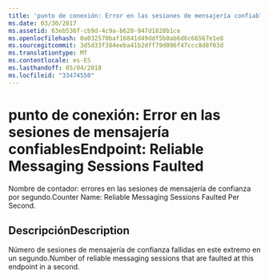 ```yaml
---
title: 'punto de conexión: Error en las sesiones de mensajería confiables'
ms.date: 03/30/2017
ms.assetid: 63eb536f-cb9d-4c9a-b620-947d1828b1ce
ms.openlocfilehash: 0a032570baf16841d49ddf5b0ab6d6c66567e1e8
ms.sourcegitcommit: 3d5d33f384eeba41b2dff79d096f47ccc8d8f03d
ms.translationtype: MT
ms.contentlocale: es-ES
ms.lasthandoff: 05/04/2018
ms.locfileid: "33474550"
---
```

# <a name="endpoint-reliable-messaging-sessions-faulted"></a><span data-ttu-id="2ed0c-102">punto de conexión: Error en las sesiones de mensajería confiables</span><span class="sxs-lookup"><span data-stu-id="2ed0c-102">Endpoint: Reliable Messaging Sessions Faulted</span></span>
<span data-ttu-id="2ed0c-103">Nombre de contador: errores en las sesiones de mensajería de confianza por segundo.</span><span class="sxs-lookup"><span data-stu-id="2ed0c-103">Counter Name: Reliable Messaging Sessions Faulted Per Second.</span></span>  
  
## <a name="description"></a><span data-ttu-id="2ed0c-104">Descripción</span><span class="sxs-lookup"><span data-stu-id="2ed0c-104">Description</span></span>  
 <span data-ttu-id="2ed0c-105">Número de sesiones de mensajería de confianza fallidas en este extremo en un segundo.</span><span class="sxs-lookup"><span data-stu-id="2ed0c-105">Number of reliable messaging sessions that are faulted at this endpoint in a second.</span></span>
